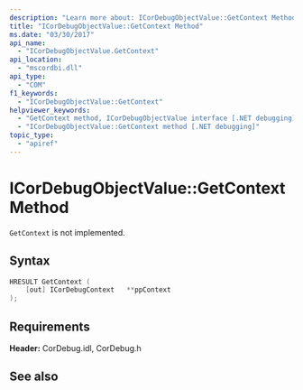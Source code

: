 ```yaml
---
description: "Learn more about: ICorDebugObjectValue::GetContext Method"
title: "ICorDebugObjectValue::GetContext Method"
ms.date: "03/30/2017"
api_name:
  - "ICorDebugObjectValue.GetContext"
api_location:
  - "mscordbi.dll"
api_type:
  - "COM"
f1_keywords:
  - "ICorDebugObjectValue::GetContext"
helpviewer_keywords:
  - "GetContext method, ICorDebugObjectValue interface [.NET debugging]"
  - "ICorDebugObjectValue::GetContext method [.NET debugging]"
topic_type:
  - "apiref"
---
```

# ICorDebugObjectValue::GetContext Method

`GetContext` is not implemented.

## Syntax

```cpp
HRESULT GetContext (
    [out] ICorDebugContext   **ppContext
);
```

## Requirements

 **Header:** CorDebug.idl, CorDebug.h

## See also

